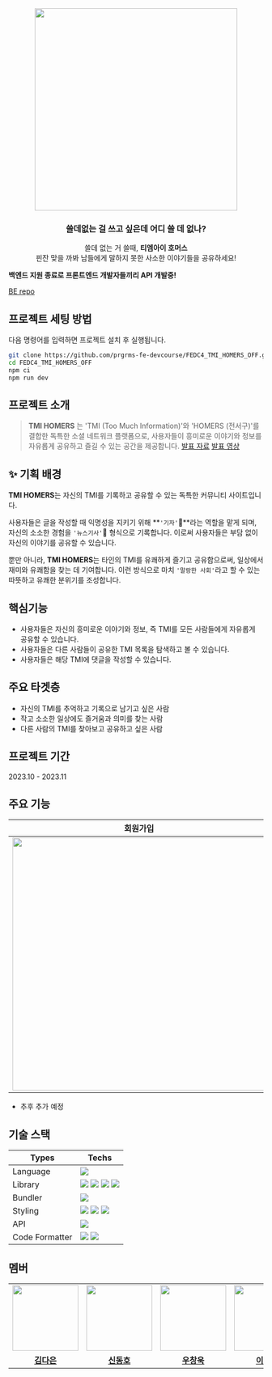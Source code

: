 <div align="center">
  <img width="400px" src="https://raw.githubusercontent.com/prgrms-fe-devcourse/FEDC4_TMI_HOMERS_OFF/649aa133826b24bb8e545579d1c8f4c5e2d5c5fd/public/img/logo.svg"/>
  <h3>쓸데없는 걸 쓰고 싶은데 어디 쓸 데 없나?</h3>
  <span>쓸데 없는 거 쓸때, <strong>티엠아이 호머스</strong></span><br>
   <span>핀잔 맞을 까봐 남들에게 말하지 못한 사소한 이야기들을 공유하세요!</span><br>
</div>

**백엔드 지원 종료로 프론트엔드 개발자들끼리 API 개발중!**

[BE repo](https://github.com/Developer-Sauna-Club/TMI_HOMERS_BE)

## 프로젝트 세팅 방법

다음 명령어를 입력하면 프로젝트 설치 후 실행됩니다.

```bash
git clone https://github.com/prgrms-fe-devcourse/FEDC4_TMI_HOMERS_OFF.git
cd FEDC4_TMI_HOMERS_OFF
npm ci
npm run dev
```

## 프로젝트 소개

> **TMI HOMERS** 는 'TMI (Too Much Information)'와 'HOMERS (전서구)'를 결합한 독특한 소셜 네트워크 플랫폼으로, 사용자들이 흥미로운 이야기와 정보를 자유롭게 공유하고 즐길 수 있는 공간을 제공합니다. [발표 자료](https://docs.google.com/presentation/d/1ad7gy4-F7XuWfotjmdqsUmEuv5nuP0WS0aBQGHLYXOM/edit#slide=id.g2848580536a_5_0) [발표 영상](https://drive.google.com/drive/u/0/my-drive)

## ✨ 기획 배경

**TMI HOMERS**는 자신의 TMI를 기록하고 공유할 수 있는 독특한 커뮤니티 사이트입니다.

사용자들은 글을 작성할 때 익명성을 지키기 위해 **`'기자'`🎤**라는 역할을 맡게 되며, 자신의 소소한 경험을 `'뉴스기사'`📝 형식으로 기록합니다. 이로써 사용자들은 부담 없이 자신의 이야기를 공유할 수 있습니다.

뿐만 아니라, **TMI HOMERS**는 타인의 TMI를 유쾌하게 즐기고 공유함으로써, 일상에서 재미와 유쾌함을 찾는 데 기여합니다. 이런 방식으로 마치 `'말랑한 사회'`라고 할 수 있는 따뜻하고 유쾌한 분위기를 조성합니다.

## 핵심기능

- 사용자들은 자신의 흥미로운 이야기와 정보, 즉 TMI를 모든 사람들에게 자유롭게 공유할 수 있습니다.
- 사용자들은 다른 사람들이 공유한 TMI 목록을 탐색하고 볼 수 있습니다.
- 사용자들은 해당 TMI에 댓글을 작성할 수 있습니다.

## 주요 타겟층

- 자신의 TMI를 추억하고 기록으로 남기고 싶은 사람
- 작고 소소한 일상에도 즐거움과 의미를 찾는 사람
- 다른 사람의 TMI를 찾아보고 공유하고 싶은 사람

## 프로젝트 기간

2023.10 - 2023.11

## 주요 기능
| 회원가입        |           글작성            |            글, 유저 검색            |
| -------------- | ----------------------------------- |----------------------------------- |
|  <img height="500px" src="https://github.com/prgrms-fe-devcourse/FEDC4_TMI_HOMERS_OFF/assets/104294861/977a781e-9794-4ff3-9dd4-3abe3198cdba">  |   <img height="500px" src="https://github.com/prgrms-fe-devcourse/FEDC4_TMI_HOMERS_OFF/assets/104294861/63f846f7-cf4b-4513-a4cf-06a0b6fb371c">  |   <img height="500px" src="https://github.com/prgrms-fe-devcourse/FEDC4_TMI_HOMERS_OFF/assets/104294861/77aec5d1-0997-4562-acb2-0a5c5c3f4b91">  |

- 추후 추가 예정

## 기술 스택

| Types          | Techs                                                                                                                                                                                                                                                                                                                                                                                                                           |
| -------------- | ------------------------------------------------------------------------------------------------------------------------------------------------------------------------------------------------------------------------------------------------------------------------------------------------------------------------------------------------------------------------------------------------------------------------------- |
| Language       | <img src="https://img.shields.io/badge/TypeScript-3178C6?style=flat&logo=TypeScript&logoColor=white"/>                                                                                                                                                                                                                                                                                                                          |
| Library        | <img src="https://img.shields.io/badge/React-61DAFB?style=flat&logo=React&logoColor=white"/> <img src="https://img.shields.io/badge/React Query-FF4154?style=flat&logo=React Query&logoColor=white"/> <img src="https://img.shields.io/badge/React Router-CA4245?style=flat&logo=React Router&logoColor=white"/> <img src="https://img.shields.io/badge/React Hook Form-EC5990?style=flat&logo=reacthookform&logoColor=white"/> |
| Bundler        | <img src="https://img.shields.io/badge/vite-646CFF?style=flat&logo=vite&logoColor=white"/>                                                                                                                                                                                                                                                                                                                                      |
| Styling        | <img src="https://img.shields.io/badge/Tailwind CSS-06B6D4?style=flat&logo=tailwindcss&logoColor=white"/> <img src="https://img.shields.io/badge/ daisyui-1AD1A5?style=flat&logo=daisyui&logoColor=white"/> <img src="https://img.shields.io/badge/storybook-FF4785?style=flat&logo=storybook&logoColor=white"/>                                                                                                                |
| API            | <img src="https://img.shields.io/badge/axios-5A29E4?style=flat&logo=axios&logoColor=white"/>                                                                                                                                                                                                                                                                                                                                    |
| Code Formatter | <img src="https://img.shields.io/badge/eslint-4B32C3?style=flat&logo=eslint&logoColor=white"/> <img src="https://img.shields.io/badge/prettier-F7B93E?style=flat&logo=prettier&logoColor=white"/>                                                                                                                                                                                                                               |

## 멤버

<table>
 <tr>
    <td align="center"><a href="https://github.com/GBAJS754"><img src="https://avatars.githubusercontent.com/GBAJS754" width="130px;" alt=""></a></td>
    <td align="center"><a href="https://github.com/khakhid"><img src="https://avatars.githubusercontent.com/khakhid" width="130px;" alt=""></a></td>
    <td align="center"><a href="https://github.com/wukdddang"><img src="https://avatars.githubusercontent.com/wukdddang" width="130px;" alt=""></a></td>
    <td align="center"><a href="https://github.com/colorkite10"><img src="https://avatars.githubusercontent.com/colorkite10" width="130px;" alt=""></a></td>
    <td align="center"><a href="https://github.com/DongjaJ"><img src="https://avatars.githubusercontent.com/DongjaJ" width="130px;" alt=""></a></td>
  </tr>
  <tr>
    <td align="center"><a href="https://github.com/GBAJS754"><b>김다은</b></a></td>
    <td align="center"><a href="https://github.com/khakhid"><b>신동호</b></a></td>
    <td align="center"><a href="https://github.com/wukdddang"><b>우창욱<b></b></a></td>
    <td align="center"><a href="https://github.com/colorkite10"><b>이채연</b></a></td>
    <td align="center"><a href="https://github.com/DongjaJ"><b>정동환</b></a></td>
  </tr>
</table>
